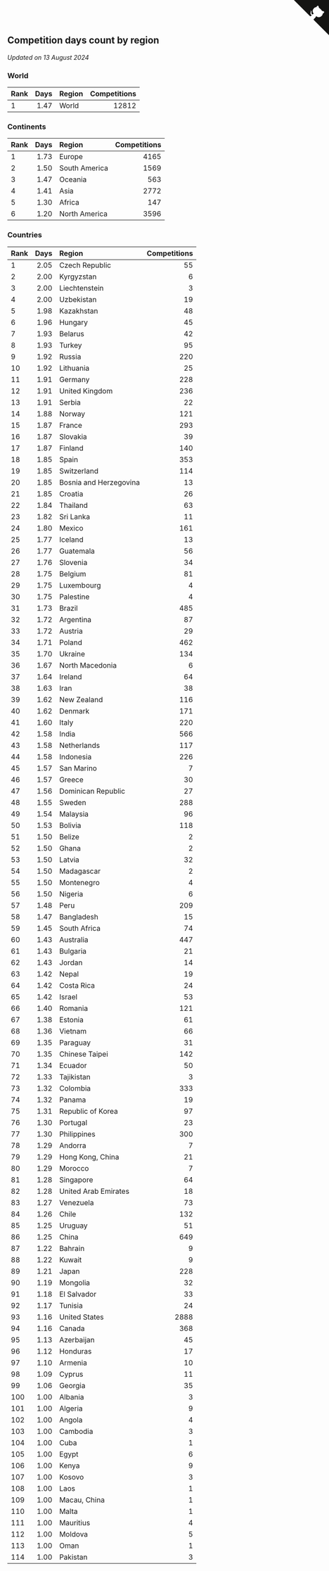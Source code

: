 ## Competition days count by region

*Updated on 13 August 2024*


### World

| Rank | Days | Region | Competitions |
| :--- | ---: | :--- | ---: |
| 1 | 1.47 | World | 12812 |

### Continents

| Rank | Days | Region | Competitions |
| :--- | ---: | :--- | ---: |
| 1 | 1.73 | Europe | 4165 |
| 2 | 1.50 | South America | 1569 |
| 3 | 1.47 | Oceania | 563 |
| 4 | 1.41 | Asia | 2772 |
| 5 | 1.30 | Africa | 147 |
| 6 | 1.20 | North America | 3596 |

### Countries

| Rank | Days | Region | Competitions |
| :--- | ---: | :--- | ---: |
| 1 | 2.05 | Czech Republic | 55 |
| 2 | 2.00 | Kyrgyzstan | 6 |
| 3 | 2.00 | Liechtenstein | 3 |
| 4 | 2.00 | Uzbekistan | 19 |
| 5 | 1.98 | Kazakhstan | 48 |
| 6 | 1.96 | Hungary | 45 |
| 7 | 1.93 | Belarus | 42 |
| 8 | 1.93 | Turkey | 95 |
| 9 | 1.92 | Russia | 220 |
| 10 | 1.92 | Lithuania | 25 |
| 11 | 1.91 | Germany | 228 |
| 12 | 1.91 | United Kingdom | 236 |
| 13 | 1.91 | Serbia | 22 |
| 14 | 1.88 | Norway | 121 |
| 15 | 1.87 | France | 293 |
| 16 | 1.87 | Slovakia | 39 |
| 17 | 1.87 | Finland | 140 |
| 18 | 1.85 | Spain | 353 |
| 19 | 1.85 | Switzerland | 114 |
| 20 | 1.85 | Bosnia and Herzegovina | 13 |
| 21 | 1.85 | Croatia | 26 |
| 22 | 1.84 | Thailand | 63 |
| 23 | 1.82 | Sri Lanka | 11 |
| 24 | 1.80 | Mexico | 161 |
| 25 | 1.77 | Iceland | 13 |
| 26 | 1.77 | Guatemala | 56 |
| 27 | 1.76 | Slovenia | 34 |
| 28 | 1.75 | Belgium | 81 |
| 29 | 1.75 | Luxembourg | 4 |
| 30 | 1.75 | Palestine | 4 |
| 31 | 1.73 | Brazil | 485 |
| 32 | 1.72 | Argentina | 87 |
| 33 | 1.72 | Austria | 29 |
| 34 | 1.71 | Poland | 462 |
| 35 | 1.70 | Ukraine | 134 |
| 36 | 1.67 | North Macedonia | 6 |
| 37 | 1.64 | Ireland | 64 |
| 38 | 1.63 | Iran | 38 |
| 39 | 1.62 | New Zealand | 116 |
| 40 | 1.62 | Denmark | 171 |
| 41 | 1.60 | Italy | 220 |
| 42 | 1.58 | India | 566 |
| 43 | 1.58 | Netherlands | 117 |
| 44 | 1.58 | Indonesia | 226 |
| 45 | 1.57 | San Marino | 7 |
| 46 | 1.57 | Greece | 30 |
| 47 | 1.56 | Dominican Republic | 27 |
| 48 | 1.55 | Sweden | 288 |
| 49 | 1.54 | Malaysia | 96 |
| 50 | 1.53 | Bolivia | 118 |
| 51 | 1.50 | Belize | 2 |
| 52 | 1.50 | Ghana | 2 |
| 53 | 1.50 | Latvia | 32 |
| 54 | 1.50 | Madagascar | 2 |
| 55 | 1.50 | Montenegro | 4 |
| 56 | 1.50 | Nigeria | 6 |
| 57 | 1.48 | Peru | 209 |
| 58 | 1.47 | Bangladesh | 15 |
| 59 | 1.45 | South Africa | 74 |
| 60 | 1.43 | Australia | 447 |
| 61 | 1.43 | Bulgaria | 21 |
| 62 | 1.43 | Jordan | 14 |
| 63 | 1.42 | Nepal | 19 |
| 64 | 1.42 | Costa Rica | 24 |
| 65 | 1.42 | Israel | 53 |
| 66 | 1.40 | Romania | 121 |
| 67 | 1.38 | Estonia | 61 |
| 68 | 1.36 | Vietnam | 66 |
| 69 | 1.35 | Paraguay | 31 |
| 70 | 1.35 | Chinese Taipei | 142 |
| 71 | 1.34 | Ecuador | 50 |
| 72 | 1.33 | Tajikistan | 3 |
| 73 | 1.32 | Colombia | 333 |
| 74 | 1.32 | Panama | 19 |
| 75 | 1.31 | Republic of Korea | 97 |
| 76 | 1.30 | Portugal | 23 |
| 77 | 1.30 | Philippines | 300 |
| 78 | 1.29 | Andorra | 7 |
| 79 | 1.29 | Hong Kong, China | 21 |
| 80 | 1.29 | Morocco | 7 |
| 81 | 1.28 | Singapore | 64 |
| 82 | 1.28 | United Arab Emirates | 18 |
| 83 | 1.27 | Venezuela | 73 |
| 84 | 1.26 | Chile | 132 |
| 85 | 1.25 | Uruguay | 51 |
| 86 | 1.25 | China | 649 |
| 87 | 1.22 | Bahrain | 9 |
| 88 | 1.22 | Kuwait | 9 |
| 89 | 1.21 | Japan | 228 |
| 90 | 1.19 | Mongolia | 32 |
| 91 | 1.18 | El Salvador | 33 |
| 92 | 1.17 | Tunisia | 24 |
| 93 | 1.16 | United States | 2888 |
| 94 | 1.16 | Canada | 368 |
| 95 | 1.13 | Azerbaijan | 45 |
| 96 | 1.12 | Honduras | 17 |
| 97 | 1.10 | Armenia | 10 |
| 98 | 1.09 | Cyprus | 11 |
| 99 | 1.06 | Georgia | 35 |
| 100 | 1.00 | Albania | 3 |
| 101 | 1.00 | Algeria | 9 |
| 102 | 1.00 | Angola | 4 |
| 103 | 1.00 | Cambodia | 3 |
| 104 | 1.00 | Cuba | 1 |
| 105 | 1.00 | Egypt | 6 |
| 106 | 1.00 | Kenya | 9 |
| 107 | 1.00 | Kosovo | 3 |
| 108 | 1.00 | Laos | 1 |
| 109 | 1.00 | Macau, China | 1 |
| 110 | 1.00 | Malta | 1 |
| 111 | 1.00 | Mauritius | 4 |
| 112 | 1.00 | Moldova | 5 |
| 113 | 1.00 | Oman | 1 |
| 114 | 1.00 | Pakistan | 3 |


<a href="https://github.com/JustinTimeCuber/wca_statistics" class="github-corner" aria-label="View source on Github"><svg width="80" height="80" viewBox="0 0 250 250" style="fill:#151513; color:#fff; position: absolute; top: 0; border: 0; right: 0;" aria-hidden="true"><path d="M0,0 L115,115 L130,115 L142,142 L250,250 L250,0 Z"></path><path d="M128.3,109.0 C113.8,99.7 119.0,89.6 119.0,89.6 C122.0,82.7 120.5,78.6 120.5,78.6 C119.2,72.0 123.4,76.3 123.4,76.3 C127.3,80.9 125.5,87.3 125.5,87.3 C122.9,97.6 130.6,101.9 134.4,103.2" fill="currentColor" style="transform-origin: 130px 106px;" class="octo-arm"></path><path d="M115.0,115.0 C114.9,115.1 118.7,116.5 119.8,115.4 L133.7,101.6 C136.9,99.2 139.9,98.4 142.2,98.6 C133.8,88.0 127.5,74.4 143.8,58.0 C148.5,53.4 154.0,51.2 159.7,51.0 C160.3,49.4 163.2,43.6 171.4,40.1 C171.4,40.1 176.1,42.5 178.8,56.2 C183.1,58.6 187.2,61.8 190.9,65.4 C194.5,69.0 197.7,73.2 200.1,77.6 C213.8,80.2 216.3,84.9 216.3,84.9 C212.7,93.1 206.9,96.0 205.4,96.6 C205.1,102.4 203.0,107.8 198.3,112.5 C181.9,128.9 168.3,122.5 157.7,114.1 C157.9,116.9 156.7,120.9 152.7,124.9 L141.0,136.5 C139.8,137.7 141.6,141.9 141.8,141.8 Z" fill="currentColor" class="octo-body"></path></svg></a><style>.github-corner:hover .octo-arm{animation:octocat-wave 560ms ease-in-out}@keyframes octocat-wave{0%,100%{transform:rotate(0)}20%,60%{transform:rotate(-25deg)}40%,80%{transform:rotate(10deg)}}@media (max-width:500px){.github-corner:hover .octo-arm{animation:none}.github-corner .octo-arm{animation:octocat-wave 560ms ease-in-out}}</style>

